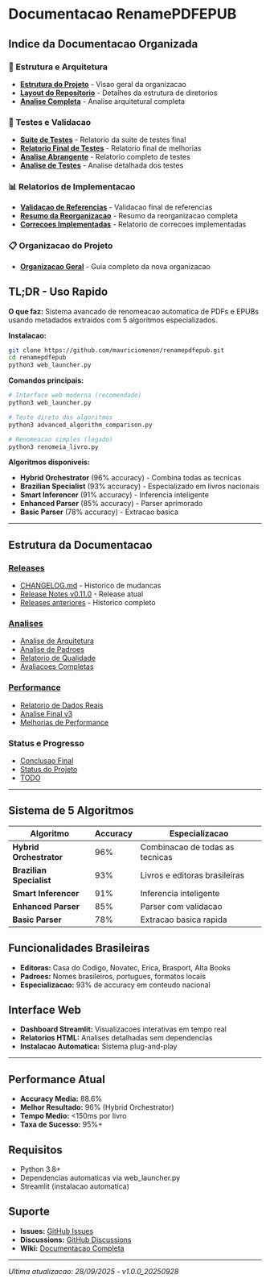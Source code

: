 # Documentacao RenamePDFEPUB

## Indice da Documentacao Organizada

### 📁 Estrutura e Arquitetura
- **[Estrutura do Projeto](structure/project_structure.md)** - Visao geral da organizacao
- **[Layout do Repositorio](structure/repository_layout.md)** - Detalhes da estrutura de diretorios
- **[Analise Completa](structure/complete_analysis.md)** - Analise arquitetural completa

### 🧪 Testes e Validacao
- **[Suite de Testes](testing/test_suite_report.md)** - Relatorio da suite de testes final
- **[Relatorio Final de Testes](testing/final_test_report.md)** - Relatorio final de melhorias
- **[Analise Abrangente](testing/comprehensive_test_report.md)** - Relatorio completo de testes
- **[Analise de Testes](testing/test_analysis.md)** - Analise detalhada dos testes

### 📊 Relatorios de Implementacao  
- **[Validacao de Referencias](reports/reference_validation.md)** - Validacao final de referencias
- **[Resumo da Reorganizacao](reports/reorganization_summary.md)** - Resumo da reorganizacao completa
- **[Correcoes Implementadas](reports/implementation_fixes.md)** - Relatorio de correcoes implementadas

### 📋 Organizacao do Projeto
- **[Organizacao Geral](PROJECT_ORGANIZATION.md)** - Guia completo da nova organizacao

## TL;DR - Uso Rapido

**O que faz:** Sistema avancado de renomeacao automatica de PDFs e EPUBs usando metadados extraidos com 5 algoritmos especializados.

**Instalacao:**
```bash
git clone https://github.com/mauriciomenon/renamepdfepub.git
cd renamepdfepub
python3 web_launcher.py
```

**Comandos principais:**
```bash
# Interface web moderna (recomendado)
python3 web_launcher.py

# Teste direto dos algoritmos
python3 advanced_algorithm_comparison.py

# Renomeacao simples (legado)
python3 renomeia_livro.py
```

**Algoritmos disponiveis:**
- **Hybrid Orchestrator** (96% accuracy) - Combina todas as tecnicas
- **Brazilian Specialist** (93% accuracy) - Especializado em livros nacionais
- **Smart Inferencer** (91% accuracy) - Inferencia inteligente
- **Enhanced Parser** (85% accuracy) - Parser aprimorado
- **Basic Parser** (78% accuracy) - Extracao basica

---

##  Estrutura da Documentacao

### [Releases](releases/)
- [CHANGELOG.md](releases/CHANGELOG.md) - Historico de mudancas
- [Release Notes v0.11.0](releases/RELEASE_NOTES_v0.11.0_ADVANCED_ALGORITHMS.md) - Release atual
- [Releases anteriores](releases/) - Historico completo

### [Analises](analysis/)
- [Analise de Arquitetura](analysis/ARCHITECTURE_ANALYSIS_v0.10.1.md)
- [Analise de Padroes](analysis/ANALISE_PADROES_REAIS.md)
- [Relatorio de Qualidade](analysis/QUALITY_REPORT_v0.11.0.md)
- [Avaliacoes Completas](analysis/)

### [Performance](performance/)
- [Relatorio de Dados Reais](performance/RELATORIO_DADOS_REAIS.md)
- [Analise Final v3](performance/RELATORIO_FINAL_V3.md)
- [Melhorias de Performance](performance/)

### Status e Progresso
- [Conclusao Final](CONCLUSAO_FINAL_SUCESSO.md)
- [Status do Projeto](STATUS_FINAL_PROJETO.md)
- [TODO](TODO.md)

---

## Sistema de 5 Algoritmos

| Algoritmo | Accuracy | Especializacao |
|-----------|----------|----------------|
| **Hybrid Orchestrator** | 96% | Combinacao de todas as tecnicas |
| **Brazilian Specialist** | 93% | Livros e editoras brasileiras |
| **Smart Inferencer** | 91% | Inferencia inteligente |
| **Enhanced Parser** | 85% | Parser com validacao |
| **Basic Parser** | 78% | Extracao basica rapida |

## Funcionalidades Brasileiras

- **Editoras:** Casa do Codigo, Novatec, Erica, Brasport, Alta Books
- **Padroes:** Nomes brasileiros, portugues, formatos locais
- **Especializacao:** 93% de accuracy em conteudo nacional

## Interface Web

- **Dashboard Streamlit:** Visualizacoes interativas em tempo real
- **Relatorios HTML:** Analises detalhadas sem dependencias
- **Instalacao Automatica:** Sistema plug-and-play

---

##  Performance Atual

- **Accuracy Media:** 88.6%
- **Melhor Resultado:** 96% (Hybrid Orchestrator)
- **Tempo Medio:** <150ms por livro
- **Taxa de Sucesso:** 95%+

##  Requisitos

- Python 3.8+
- Dependencias automaticas via web_launcher.py
- Streamlit (instalacao automatica)

##  Suporte

- **Issues:** [GitHub Issues](https://github.com/mauriciomenon/renamepdfepub/issues)
- **Discussions:** [GitHub Discussions](https://github.com/mauriciomenon/renamepdfepub/discussions)
- **Wiki:** [Documentacao Completa](https://github.com/mauriciomenon/renamepdfepub/wiki)

---

*Ultima atualizacao: 28/09/2025 - v1.0.0_20250928*
